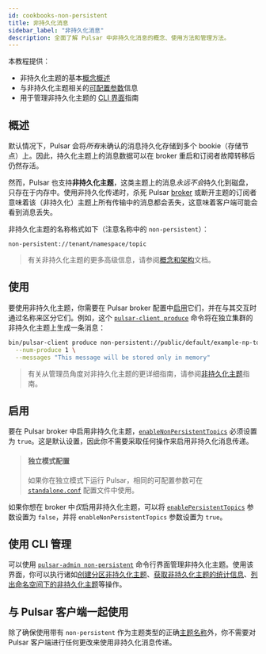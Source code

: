 ```yaml
---
id: cookbooks-non-persistent
title: 非持久化消息
sidebar_label: "非持久化消息"
description: 全面了解 Pulsar 中非持久化消息的概念、使用方法和管理方法。
---
```


本教程提供：

* 非持久化主题的基本[概念概述](#overview)
* 与非持久化主题相关的[可配置参数](#configuration-for-standalone-mode)信息
* 用于管理非持久化主题的 [CLI 界面](#manage-with-cli)指南

## 概述

默认情况下，Pulsar 会将*所有*未确认的消息持久化存储到多个 bookie（存储节点）上。因此，持久化主题上的消息数据可以在 broker 重启和订阅者故障转移后仍然存活。

然而，Pulsar 也支持**非持久化主题**，这类主题上的消息*永远不会*持久化到磁盘，只存在于内存中。使用非持久化传递时，杀死 Pulsar [broker](reference-terminology.md#broker) 或断开主题的订阅者意味着该（非持久化）主题上所有传输中的消息都会丢失，这意味着客户端可能会看到消息丢失。

非持久化主题的名称格式如下（注意名称中的 `non-persistent`）：

```http
non-persistent://tenant/namespace/topic
```

> 有关非持久化主题的更多高级信息，请参阅[概念和架构](concepts-messaging.md#non-persistent-topics)文档。

## 使用

要使用非持久化主题，你需要在 Pulsar broker 配置中[启用](#enable)它们，并在与其交互时通过名称来区分它们。例如，这个 [`pulsar-client produce`](reference-cli-tools.md) 命令将在独立集群的非持久化主题上生成一条消息：

```bash
bin/pulsar-client produce non-persistent://public/default/example-np-topic \
  --num-produce 1 \
  --messages "This message will be stored only in memory"
```

> 有关从管理员角度对非持久化主题的更详细指南，请参阅[非持久化主题](admin-api-topics.md)指南。

## 启用

要在 Pulsar broker 中启用非持久化主题，[`enableNonPersistentTopics`](reference-configuration.md#broker-enableNonPersistentTopics) 必须设置为 `true`。这是默认设置，因此你不需要采取任何操作来启用非持久化消息传递。

> #### 独立模式配置
> 如果你在独立模式下运行 Pulsar，相同的可配置参数可在 [`standalone.conf`](reference-configuration.md#standalone) 配置文件中使用。

如果你想在 broker 中*仅*启用非持久化主题，可以将 [`enablePersistentTopics`](reference-configuration.md#broker-enablePersistentTopics) 参数设置为 `false`，并将 `enableNonPersistentTopics` 参数设置为 `true`。

## 使用 CLI 管理

可以使用 [`pulsar-admin non-persistent`](pathname:///reference/#/@pulsar:version_reference@/pulsar-admin/topics?id=topics) 命令行界面管理非持久化主题。使用该界面，你可以执行诸如[创建分区非持久化主题](pathname:///reference/#/@pulsar:version_reference@/pulsar-admin/topics?id=create-partitioned-topic)、[获取非持久化主题的统计信息](pathname:///reference/#/@pulsar:version_reference@/pulsar-admin/topics?id=stats)、[列出命名空间下的非持久化主题](pathname:///reference/#/@pulsar:version_reference@/pulsar-admin/topics?id=list-partitioned-topics)等操作。

## 与 Pulsar 客户端一起使用

除了确保使用带有 `non-persistent` 作为主题类型的正确[主题名称](#use)外，你不需要对 Pulsar 客户端进行任何更改来使用非持久化消息传递。